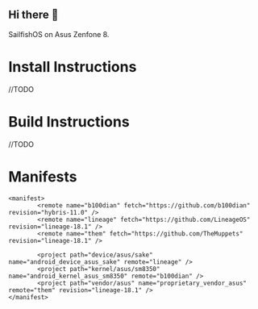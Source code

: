 ## Hi there 👋

SailfishOS on Asus Zenfone 8.

Install Instructions
===
//TODO

Build Instructions
===
//TODO

Manifests
===
```
<manifest>
        <remote name="b100dian" fetch="https://github.com/b100dian" revision="hybris-11.0" />
        <remote name="lineage" fetch="https://github.com/LineageOS" revision="lineage-18.1" />
        <remote name="them" fetch="https://github.com/TheMuppets" revision="lineage-18.1" />

        <project path="device/asus/sake" name="android_device_asus_sake" remote="lineage" />
        <project path="kernel/asus/sm8350" name="android_kernel_asus_sm8350" remote="b100dian" />
        <project path="vendor/asus" name="proprietary_vendor_asus" remote="them" revision="lineage-18.1" />
</manifest>
````

<!--

**Here are some ideas to get you started:**

🙋‍♀️ A short introduction - what is your organization all about?
🌈 Contribution guidelines - how can the community get involved?
👩‍💻 Useful resources - where can the community find your docs? Is there anything else the community should know?
🍿 Fun facts - what does your team eat for breakfast?
🧙 Remember, you can do mighty things with the power of [Markdown](https://docs.github.com/github/writing-on-github/getting-started-with-writing-and-formatting-on-github/basic-writing-and-formatting-syntax)
-->
